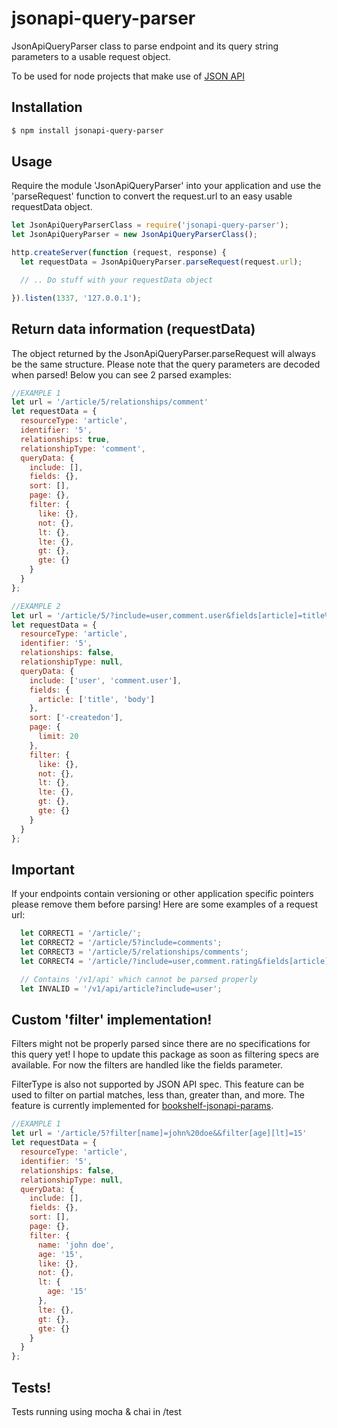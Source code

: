 # jsonapi-query-parser

JsonApiQueryParser class to parse endpoint and its query string parameters to a usable request object.

To be used for node projects that make use of [JSON API](http://jsonapi.org/)


## Installation

```sh
$ npm install jsonapi-query-parser
```

## Usage

Require the module 'JsonApiQueryParser' into your application and use the 'parseRequest' function to convert the request.url to an easy
usable requestData object.

```js
let JsonApiQueryParserClass = require('jsonapi-query-parser');
let JsonApiQueryParser = new JsonApiQueryParserClass();

http.createServer(function (request, response) {
  let requestData = JsonApiQueryParser.parseRequest(request.url);

  // .. Do stuff with your requestData object

}).listen(1337, '127.0.0.1');
```

## Return data information (requestData)

The object returned by the JsonApiQueryParser.parseRequest will always be the same structure.
Please note that the query parameters are decoded when parsed!
Below you can see 2 parsed examples:

```js
//EXAMPLE 1
let url = '/article/5/relationships/comment'
let requestData = {
  resourceType: 'article',
  identifier: '5',
  relationships: true,
  relationshipType: 'comment',
  queryData: {
    include: [],
    fields: {},
    sort: [],
    page: {},
    filter: {
      like: {},
      not: {},
      lt: {},
      lte: {},
      gt: {},
      gte: {}
    }
  }
};

//EXAMPLE 2
let url = '/article/5/?include=user,comment.user&fields[article]=title%2Cbody&page[limit]=20&sort=-createdon'
let requestData = {
  resourceType: 'article',
  identifier: '5',
  relationships: false,
  relationshipType: null,
  queryData: {
    include: ['user', 'comment.user'],
    fields: {
      article: ['title', 'body']
    },
    sort: ['-createdon'],
    page: {
      limit: 20
    },
    filter: {
      like: {},
      not: {},
      lt: {},
      lte: {},
      gt: {},
      gte: {}
    }
  }
};
```


## Important

If your endpoints contain versioning or other application specific pointers please remove them before parsing!
Here are some examples of a request url:

```js
  let CORRECT1 = '/article/';
  let CORRECT2 = '/article/5?include=comments';
  let CORRECT3 = '/article/5/relationships/comments';
  let CORRECT4 = '/article/?include=user,comment.rating&fields[article]=title,body&fields[user]=name';

  // Contains '/v1/api' which cannot be parsed properly
  let INVALID = '/v1/api/article?include=user';
```

## Custom 'filter' implementation!

Filters might not be properly parsed since there are no specifications for this query yet! I hope to update this package
as soon as filtering specs are available.
For now the filters are handled like the fields parameter.

FilterType is also not supported by JSON API spec. This feature can be used to filter on partial matches, less than, greater than, and more. 
The feature is currently implemented for [bookshelf-jsonapi-params](https://github.com/scoutforpets/bookshelf-jsonapi-params).

```js
//EXAMPLE 1
let url = '/article/5?filter[name]=john%20doe&&filter[age][lt]=15'
let requestData = {
  resourceType: 'article',
  identifier: '5',
  relationships: false,
  relationshipType: null,
  queryData: {
    include: [],
    fields: {},
    sort: [],
    page: {},
    filter: {
      name: 'john doe',
      age: '15',
      like: {},
      not: {},
      lt: {
        age: '15'
      },
      lte: {},
      gt: {},
      gte: {}
    }
  }
};
```

## Tests!

Tests running using mocha & chai in /test


